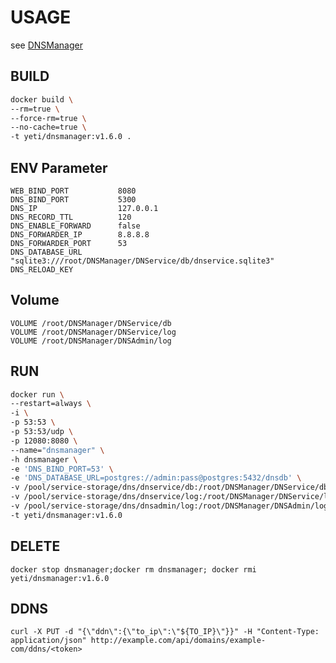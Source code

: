 # USAGE #
see [DNSManager](https://github.com/yetisno/DNSManager)

## BUILD ##
```bash
docker build \
--rm=true \
--force-rm=true \
--no-cache=true \
-t yeti/dnsmanager:v1.6.0 .
```

## ENV Parameter ##
    WEB_BIND_PORT           8080
    DNS_BIND_PORT           5300
    DNS_IP                  127.0.0.1
    DNS_RECORD_TTL          120
    DNS_ENABLE_FORWARD      false
    DNS_FORWARDER_IP        8.8.8.8
    DNS_FORWARDER_PORT      53
    DNS_DATABASE_URL        "sqlite3:///root/DNSManager/DNService/db/dnservice.sqlite3"
    DNS_RELOAD_KEY      

## Volume ##
    VOLUME /root/DNSManager/DNService/db
    VOLUME /root/DNSManager/DNService/log
    VOLUME /root/DNSManager/DNSAdmin/log

## RUN ##
```bash
docker run \
--restart=always \
-i \
-p 53:53 \
-p 53:53/udp \
-p 12080:8080 \
--name="dnsmanager" \
-h dnsmanager \
-e 'DNS_BIND_PORT=53' \
-e 'DNS_DATABASE_URL=postgres://admin:pass@postgres:5432/dnsdb' \
-v /pool/service-storage/dns/dnservice/db:/root/DNSManager/DNService/db \
-v /pool/service-storage/dns/dnservice/log:/root/DNSManager/DNService/log \
-v /pool/service-storage/dns/dnsadmin/log:/root/DNSManager/DNSAdmin/log \
-t yeti/dnsmanager:v1.6.0
```

## DELETE ##
    docker stop dnsmanager;docker rm dnsmanager; docker rmi yeti/dnsmanager:v1.6.0

## DDNS ##
    curl -X PUT -d "{\"ddn\":{\"to_ip\":\"${TO_IP}\"}}" -H "Content-Type: application/json" http://example.com/api/domains/example-com/ddns/<token>